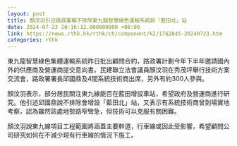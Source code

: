 ```yaml
---
layout: post
title: 顏汶羽引述路政署稱不排除東九龍智慧綠色運輸系統設「藍田北」站
date: 2024-07-23 20:16:12.000000000 +08:00
link: https://news.rthk.hk/rthk/ch/component/k2/1762845-20240723.htm
categories: rthk
---
```


東九龍智慧綠色集體運輸系統昨日批出顧問合約，路政署計劃今年下半年邀請國內外的供應商及營運商提交意向書。民建聯立法會議員顏汶羽在秀茂坪舉行技術方案交流會，路政署署長邱國鼎及4間系統技術商出席，另外有約300人參與。

顏汶羽表示，部分居民關注東九線能否在藍田增設車站，希望政府及營運商進行研究。他引述邱國鼎說不排除會增設「藍田北」站，又表示有系統技術商曾到場實地考察，認為雖然該處地勢路窄彎急，但技術可以克服有關困難。

顏汶羽說東九線項目工程範圍將涵蓋主要幹道，行車線或因此受影響，希望顧問公司研究如何在不減少現有行車線的情況下施工。
